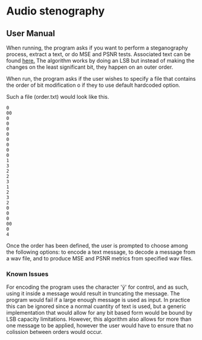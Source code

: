 # Audio stenography
## User Manual
When running, the program asks if you want to perform a steganography process, extract a text, or do MSE and PSNR tests.
Associated text can be found [here.](https://www.overleaf.com/read/wyghzytcyjhd)
The algorithm works by doing an LSB but instead of making the changes on the least significant bit, they happen on an outer order.

When run, the program asks if the user wishes to specify a file that contains the order of bit modification o if they to use default hardcoded option.

Such a file (order.txt) would look like this.
```
0
00
0
0
0
0
0
0
0
0
1
3
2
2
3
1
2
3
2
0
0
0
00
0
4
```

Once the order has been defined, the user is prompted to choose among the following options: to encode a text message, to decode a message from a wav file, and to produce MSE and PSNR metrics from specified wav files.
### Known Issues
For encoding the program uses the character 'ÿ' for control, and as such, using it inside a message would result in truncating the message. The program would fail if a large enough message is used as input. In practice this can be ignored since a normal cuantity of text is used, but a generic implementation that would allow for any bit based form would be bound by LSB capacity limitations. However, this algorithm also allows for more than one message to be applied, however the user would have to ensure that no colission between orders would occur.
